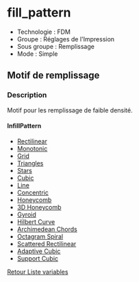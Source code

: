 # fill_pattern

* Technologie : FDM
* Groupe : Réglages de l'Impression
* Sous groupe : Remplissage 
* Mode : Simple

## Motif de remplissage
### Description

Motif pour les remplissage de faible densité.

#### InfillPattern
 - [Rectilinear](../pattern/pattern_rectilinear.md)
 - [Monotonic](../pattern/pattern_monotonic.md)
 - [Grid](../pattern/pattern_grid.md)
 - [Triangles](../pattern/pattern_triangles.md)
 - [Stars](../pattern/pattern_stars.md)
 - [Cubic](../pattern/pattern_cubic.md)
 - [Line](../pattern/pattern_line.md)
 - [Concentric](../pattern/pattern_concentric.md)
 - [Honeycomb](../pattern/pattern_honeycomb.md)
 - [3D Honeycomb](../pattern/pattern_3dhoneycomb.md)
 - [Gyroid](../pattern/pattern_gyroid.md)
 - [Hilbert Curve](../pattern/pattern_hilbertcurve.md)
 - [Archimedean Chords](../pattern/pattern_archimedeanchords.md)
 - [Octagram Spiral](../pattern/pattern_octagramspiral.md)
 - [Scattered Rectilinear](../pattern/pattern_scatteredrectilinear.md)
 - [Adaptive Cubic](../pattern/pattern_adaptivecubic.md)
 - [Support Cubic](../pattern/pattern_supportcubic.md)

[Retour Liste variables](variable_list.md)